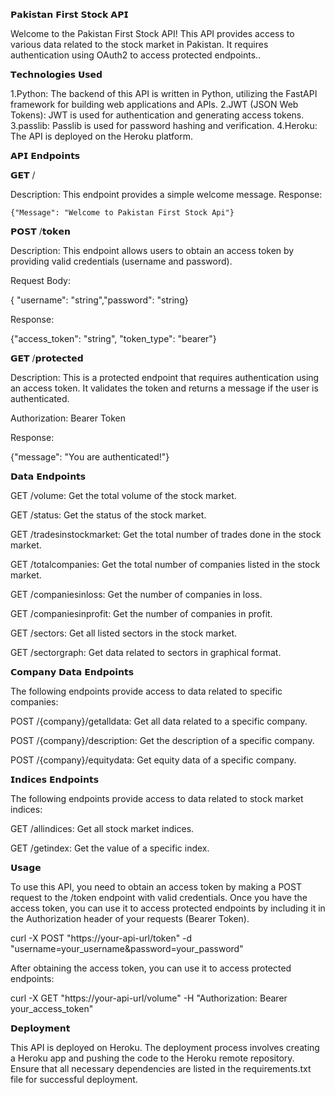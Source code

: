 
𝗣𝗮𝗸𝗶𝘀𝘁𝗮𝗻 𝗙𝗶𝗿𝘀𝘁 𝗦𝘁𝗼𝗰𝗸 𝗔𝗣𝗜


Welcome to the Pakistan First Stock API! This API provides access to various data related to the stock market in Pakistan. It requires authentication using OAuth2 to access protected endpoints..

𝗧𝗲𝗰𝗵𝗻𝗼𝗹𝗼𝗴𝗶𝗲𝘀 𝗨𝘀𝗲𝗱

1.Python: The backend of this API is written in Python, utilizing the FastAPI framework for building web applications and APIs.
2.JWT (JSON Web Tokens): JWT is used for authentication and generating access tokens.
3.passlib: Passlib is used for password hashing and verification.
4.Heroku: The API is deployed on the Heroku platform.


𝗔𝗣𝗜 𝗘𝗻𝗱𝗽𝗼𝗶𝗻𝘁𝘀

𝗚𝗘𝗧 /

Description: This endpoint provides a simple welcome message.
Response:

    {"Message": "Welcome to Pakistan First Stock Api"}


𝗣𝗢𝗦𝗧 /𝘁𝗼𝗸𝗲𝗻

Description: This endpoint allows users to obtain an access token by providing valid credentials (username and password).

Request Body:

 
   {
     "username": "string","password": "string}

Response:

{"access_token": "string", "token_type": "bearer"}

𝗚𝗘𝗧 /𝗽𝗿𝗼𝘁𝗲𝗰𝘁𝗲𝗱

Description: This is a protected endpoint that requires authentication using an access token. It validates the token and returns a message if the user is authenticated.

Authorization: Bearer Token

Response:

  {"message": "You are authenticated!"}

𝗗𝗮𝘁𝗮 𝗘𝗻𝗱𝗽𝗼𝗶𝗻𝘁𝘀


GET /volume: Get the total volume of the stock market.

GET /status: Get the status of the stock market.

GET /tradesinstockmarket: Get the total number of trades done in the stock market.

GET /totalcompanies: Get the total number of companies listed in the stock market.

GET /companiesinloss: Get the number of companies in loss.

GET /companiesinprofit: Get the number of companies in profit.

GET /sectors: Get all listed sectors in the stock market.

GET /sectorgraph: Get data related to sectors in graphical format.

𝗖𝗼𝗺𝗽𝗮𝗻𝘆 𝗗𝗮𝘁𝗮 𝗘𝗻𝗱𝗽𝗼𝗶𝗻𝘁𝘀

The following endpoints provide access to data related to specific companies:

POST /{company}/getalldata: Get all data related to a specific company.

POST /{company}/description: Get the description of a specific company.

POST /{company}/equitydata: Get equity data of a specific company.


𝗜𝗻𝗱𝗶𝗰𝗲𝘀 𝗘𝗻𝗱𝗽𝗼𝗶𝗻𝘁𝘀

The following endpoints provide access to data related to stock market indices:

GET /allindices: Get all stock market indices.

GET /getindex: Get the value of a specific index.

𝗨𝘀𝗮𝗴𝗲


To use this API, you need to obtain an access token by making a POST request to the /token endpoint with valid credentials. Once you have the access token, you can use it to access protected endpoints by including it in the Authorization header of your requests (Bearer Token).


curl -X POST "https://your-api-url/token" -d "username=your_username&password=your_password"

After obtaining the access token, you can use it to access protected endpoints:

curl -X GET "https://your-api-url/volume" -H "Authorization: Bearer your_access_token"


𝗗𝗲𝗽𝗹𝗼𝘆𝗺𝗲𝗻𝘁


This API is deployed on Heroku. The deployment process involves creating a Heroku app and pushing the code to the Heroku remote repository. Ensure that all necessary dependencies are listed in the requirements.txt file for successful deployment.












   








